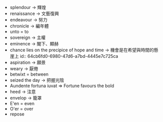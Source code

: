 - splendour -> 輝煌
- renaissance -> 文藝復興
- endeavour -> 努力
- chronicle -> 編年體
- unto = to
- sovereign -> 主權
- eminence -> 閣下、顯赫
- chance lies on the precipice of hope and time -> 機會是在希望與時間的懸崖上
  id:: 64cb6fd0-6980-47d6-a7bd-4445e7c725ca
- aspiration -> 願景
- weary -> 厭倦
- betwixt = between
- seized the day -> 把握光陰
- Aundente fortuna iuvat => Fortune favours the bold
- heed -> 注意
- envelop -> 籠罩
- E'en = even
- O'er = over
- repose